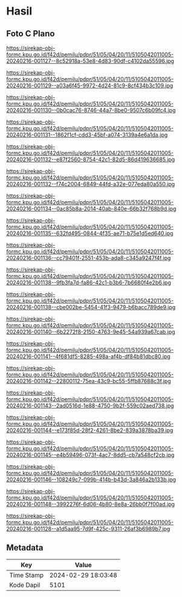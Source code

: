 # Hasil

## Foto C Plano

https://sirekap-obj-formc.kpu.go.id/f42d/pemilu/pdpr/51/05/04/20/11/5105042011005-20240216-001127--8c52918a-53e8-4d83-90df-c4102da55596.jpg

https://sirekap-obj-formc.kpu.go.id/f42d/pemilu/pdpr/51/05/04/20/11/5105042011005-20240216-001129--a03a6f45-9972-4d24-81c9-8cf434b3c109.jpg

https://sirekap-obj-formc.kpu.go.id/f42d/pemilu/pdpr/51/05/04/20/11/5105042011005-20240216-001130--0b0cac76-8746-44a7-8be0-9507c6b09fc4.jpg

https://sirekap-obj-formc.kpu.go.id/f42d/pemilu/pdpr/51/05/04/20/11/5105042011005-20240216-001131--1862f1cf-cdd3-45bf-a074-3139a4e6a1da.jpg

https://sirekap-obj-formc.kpu.go.id/f42d/pemilu/pdpr/51/05/04/20/11/5105042011005-20240216-001132--e87f2560-8754-42c1-82d5-86d419636685.jpg

https://sirekap-obj-formc.kpu.go.id/f42d/pemilu/pdpr/51/05/04/20/11/5105042011005-20240216-001132--f74c2004-6849-44fd-a32e-077eda80a550.jpg

https://sirekap-obj-formc.kpu.go.id/f42d/pemilu/pdpr/51/05/04/20/11/5105042011005-20240216-001134--0ac85b8a-2014-40ab-840e-66b32f768b9d.jpg

https://sirekap-obj-formc.kpu.go.id/f42d/pemilu/pdpr/51/05/04/20/11/5105042011005-20240216-001135--632fd495-0844-4f35-ae71-b75e1d5ed640.jpg

https://sirekap-obj-formc.kpu.go.id/f42d/pemilu/pdpr/51/05/04/20/11/5105042011005-20240216-001136--cc79401f-2551-453b-ada8-c345a9247f4f.jpg

https://sirekap-obj-formc.kpu.go.id/f42d/pemilu/pdpr/51/05/04/20/11/5105042011005-20240216-001138--9fb3fa7d-fa86-42c1-b3b6-7b6680f4e2b6.jpg

https://sirekap-obj-formc.kpu.go.id/f42d/pemilu/pdpr/51/05/04/20/11/5105042011005-20240216-001138--cbe002be-5454-41f3-9479-b6bacc789de9.jpg

https://sirekap-obj-formc.kpu.go.id/f42d/pemilu/pdpr/51/05/04/20/11/5105042011005-20240216-001140--6b2272f8-2150-4763-9e45-54a939a67cab.jpg

https://sirekap-obj-formc.kpu.go.id/f42d/pemilu/pdpr/51/05/04/20/11/5105042011005-20240216-001141--4f681df5-8285-498a-af4b-df84b81dbc80.jpg

https://sirekap-obj-formc.kpu.go.id/f42d/pemilu/pdpr/51/05/04/20/11/5105042011005-20240216-001142--22800112-75ea-43c9-bc55-5ffb87688c3f.jpg

https://sirekap-obj-formc.kpu.go.id/f42d/pemilu/pdpr/51/05/04/20/11/5105042011005-20240216-001143--2ad0516d-1e88-4750-9b2f-559c02aed738.jpg

https://sirekap-obj-formc.kpu.go.id/f42d/pemilu/pdpr/51/05/04/20/11/5105042011005-20240216-001144--e173f85d-28f2-4261-8be2-839a3878ba39.jpg

https://sirekap-obj-formc.kpu.go.id/f42d/pemilu/pdpr/51/05/04/20/11/5105042011005-20240216-001145--e4b59496-073f-4ac7-8dd5-cb7a548cf2cb.jpg

https://sirekap-obj-formc.kpu.go.id/f42d/pemilu/pdpr/51/05/04/20/11/5105042011005-20240216-001146--108249c7-099b-414b-b43d-3a846a2b133b.jpg

https://sirekap-obj-formc.kpu.go.id/f42d/pemilu/pdpr/51/05/04/20/11/5105042011005-20240216-001148--3992276f-6d06-4b80-8e8a-26bb0f7f00ad.jpg

https://sirekap-obj-formc.kpu.go.id/f42d/pemilu/pdpr/51/05/04/20/11/5105042011005-20240216-001128--a1d5aa95-7d9f-425c-9311-26af3b6989b7.jpg


## Metadata

| Key        | Value               |
| ---------- | ------------------- |
| Time Stamp | 2024-02-29 18:03:48 |
| Kode Dapil | 5101                |



